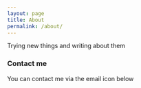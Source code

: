 ```yaml
---
layout: page
title: About
permalink: /about/
---
```


Trying new things and writing about them


### Contact me

You can contact me via the email icon below
